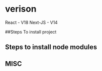 # verison
React - V18
Next-JS - V14

##Steps To install project


## Steps to install node modules


## MISC